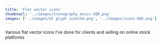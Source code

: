 ```yaml
---
title: 'Flat vector icons'
thumbnail: '../images/Iconography_music-SQR.png'
images: ['../images/UI glyph icons24.png', '../images/icons-08b.png']
---
```


Various flat vector icons I’ve done for clients and
selling on online stock platforms
